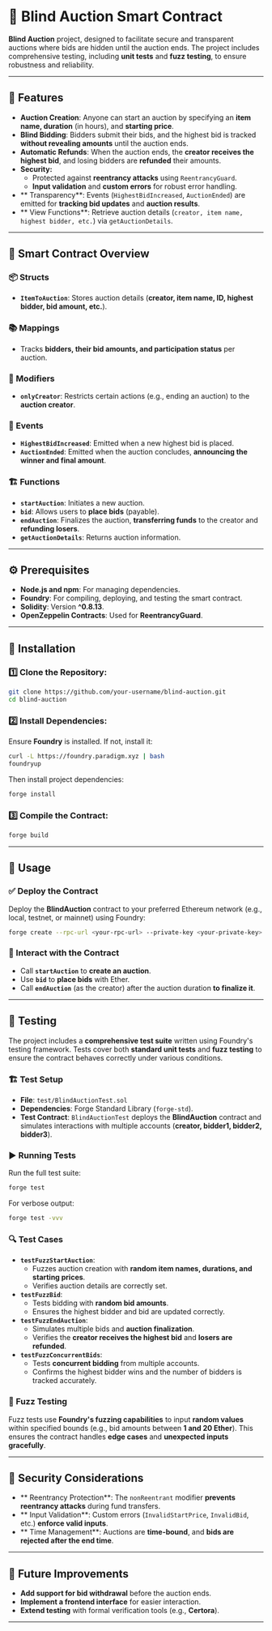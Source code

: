 
# 🎯 Blind Auction Smart Contract

**Blind Auction** project, designed to facilitate secure and transparent auctions where bids are hidden until the auction ends. The project includes comprehensive testing, including **unit tests** and **fuzz testing**, to ensure robustness and reliability.



---

## 🚀 Features

- **Auction Creation**: Anyone can start an auction by specifying an **item name, duration** (in hours), and **starting price**.
- **Blind Bidding**: Bidders submit their bids, and the highest bid is tracked **without revealing amounts** until the auction ends.
- **Automatic Refunds**: When the auction ends, the **creator receives the highest bid**, and losing bidders are **refunded** their amounts.
- **Security:**
  - Protected against **reentrancy attacks** using `ReentrancyGuard`.
  - **Input validation** and **custom errors** for robust error handling.
- ** Transparency**: Events (`HighestBidIncreased`, `AuctionEnded`) are emitted for **tracking bid updates** and **auction results**.
- ** View Functions**: Retrieve auction details (`creator, item name, highest bidder, etc.`) via `getAuctionDetails`.

---

## 📌 Smart Contract Overview

### 📦 Structs
- **`ItemToAuction`**: Stores auction details (**creator, item name, ID, highest bidder, bid amount, etc.**).

### 📚 Mappings
- Tracks **bidders, their bid amounts, and participation status** per auction.

### 🛑 Modifiers
- **`onlyCreator`**: Restricts certain actions (e.g., ending an auction) to the **auction creator**.

### 🔔 Events
- **`HighestBidIncreased`**: Emitted when a new highest bid is placed.
- **`AuctionEnded`**: Emitted when the auction concludes, **announcing the winner and final amount**.

### 🏗️ Functions
- **`startAuction`**: Initiates a new auction.
- **`bid`**: Allows users to **place bids** (payable).
- **`endAuction`**: Finalizes the auction, **transferring funds** to the creator and **refunding losers**.
- **`getAuctionDetails`**: Returns auction information.

---

## ⚙️ Prerequisites

- **Node.js and npm**: For managing dependencies.
- **Foundry**: For compiling, deploying, and testing the smart contract.
- **Solidity**: Version **^0.8.13**.
- **OpenZeppelin Contracts**: Used for **ReentrancyGuard**.

---

## 🔧 Installation

### 1️⃣ Clone the Repository:
```bash
git clone https://github.com/your-username/blind-auction.git
cd blind-auction
```

### 2️⃣ Install Dependencies:
Ensure **Foundry** is installed. If not, install it:
```bash
curl -L https://foundry.paradigm.xyz | bash
foundryup
```
Then install project dependencies:
```bash
forge install
```

### 3️⃣ Compile the Contract:
```bash
forge build
```

---

## 🚀 Usage

### ✅ Deploy the Contract
Deploy the **BlindAuction** contract to your preferred Ethereum network (e.g., local, testnet, or mainnet) using Foundry:
```bash
forge create --rpc-url <your-rpc-url> --private-key <your-private-key> src/BlindAuction.sol:BlindAuction
```

### 🔄 Interact with the Contract
- Call **`startAuction`** to **create an auction**.
- Use **`bid`** to **place bids** with Ether.
- Call **`endAuction`** (as the creator) after the auction duration **to finalize it**.

---

## 🧪 Testing

The project includes a **comprehensive test suite** written using Foundry's testing framework. Tests cover both **standard unit tests** and **fuzz testing** to ensure the contract behaves correctly under various conditions.

### 🏗️ Test Setup
- **File**: `test/BlindAuctionTest.sol`
- **Dependencies**: Forge Standard Library (`forge-std`).
- **Test Contract**: `BlindAuctionTest` deploys the **BlindAuction** contract and simulates interactions with multiple accounts (**creator, bidder1, bidder2, bidder3**).

### ▶️ Running Tests
Run the full test suite:
```bash
forge test
```
For verbose output:
```bash
forge test -vvv
```

### 🔍 Test Cases
- **`testFuzzStartAuction`**:
  - Fuzzes auction creation with **random item names, durations, and starting prices**.
  - Verifies auction details are correctly set.
- **`testFuzzBid`**:
  - Tests bidding with **random bid amounts**.
  - Ensures the highest bidder and bid are updated correctly.
- **`testFuzzEndAuction`**:
  - Simulates multiple bids and **auction finalization**.
  - Verifies the **creator receives the highest bid** and **losers are refunded**.
- **`testFuzzConcurrentBids`**:
  - Tests **concurrent bidding** from multiple accounts.
  - Confirms the highest bidder wins and the number of bidders is tracked accurately.

### 🎲 Fuzz Testing
Fuzz tests use **Foundry's fuzzing capabilities** to input **random values** within specified bounds (e.g., bid amounts between **1 and 20 Ether**). This ensures the contract handles **edge cases** and **unexpected inputs gracefully**.

---

## 🔐 Security Considerations

- ** Reentrancy Protection**: The `nonReentrant` modifier **prevents reentrancy attacks** during fund transfers.
- ** Input Validation**: Custom errors (`InvalidStartPrice`, `InvalidBid`, etc.) **enforce valid inputs**.
- ** Time Management**: Auctions are **time-bound**, and **bids are rejected after the end time**.

---

## 🔮 Future Improvements

- **Add support for bid withdrawal** before the auction ends.
- **Implement a frontend interface** for easier interaction.
- **Extend testing** with formal verification tools (e.g., **Certora**).

---

